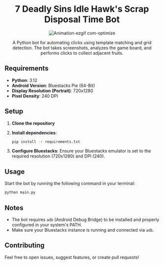 <div align="center">
  
# 7 Deadly Sins Idle Hawk's Scrap Disposal Time Bot

![Animation-ezgif com-optimize](https://github.com/user-attachments/assets/4b74994a-bf32-43d6-9e23-06f86510f869)

A Python bot for automating clicks using template matching and grid detection. The bot takes screenshots, analyzes the game board, and performs clicks to collect adjacent fruits.

</div>

## Requirements

- **Python**: 3.12
- **Android Version**: Bluestacks Pie (64-Bit)
- **Display Resolution (Portrait)**: 720x1280
- **Pixel Density**: 240 DPI

## Setup

1. **Clone the repository**

2. **Install dependencies**:
   ```bash
   pip install -r requirements.txt
   ```

4. **Configure Bluestacks**:
Ensure your Bluestacks emulator is set to the required resolution (720x1280) and DPI (240).

## Usage

Start the bot by running the following command in your terminal:

```bash
python main.py
```

## Notes

- The bot requires `adb` (Android Debug Bridge) to be installed and properly configured in your system's PATH.
- Make sure your Bluestacks instance is running and connected via `adb`.

## Contributing

Feel free to open issues, suggest features, or create pull requests!
